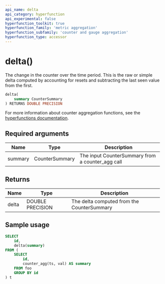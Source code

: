 ```yaml
---
api_name: delta
api_category: hyperfunction
api_experimental: false
hyperfunction_toolkit: true
hyperfunction_family: 'metric aggregation'
hyperfunction_subfamily: 'counter and gauge aggregation'
hyperfunction_type: accessor
---
```


# delta() <tag type="toolkit" content="Toolkit" />
The change in the counter over the time period. This is the raw or simple delta
computed by accounting for resets and subtracting the last seen value from the
first.

```sql
delta(
    summary CounterSummary
) RETURNS DOUBLE PRECISION
```

For more information about counter aggregation functions, see the
[hyperfunctions documentation][hyperfunctions-counter-agg].

## Required arguments

|Name|Type|Description|
|-|-|-|
|summary|CounterSummary|The input CounterSummary from a counter_agg call|

## Returns

|Name|Type|Description|
|-|-|-|
|delta|DOUBLE PRECISION|The delta computed from the CounterSummary|

## Sample usage

```sql
SELECT
    id,
    delta(summary)
FROM (
    SELECT
        id,
        counter_agg(ts, val) AS summary
    FROM foo
    GROUP BY id
) t
```

[hyperfunctions-counter-agg]: timescaledb/:currentVersion:/how-to-guides/hyperfunctions/counter-aggregation/
